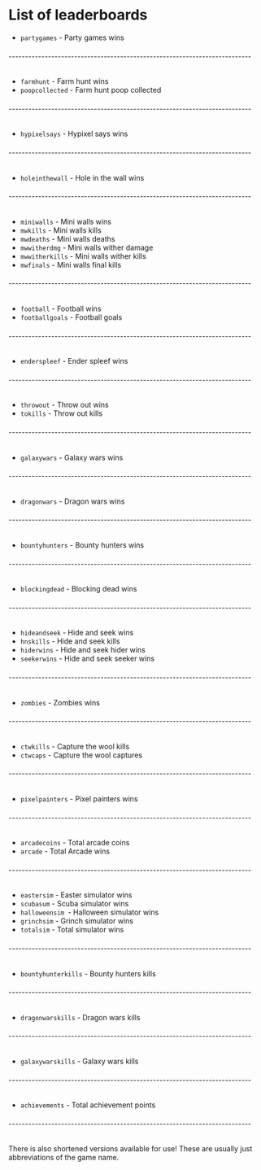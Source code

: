 # List of leaderboards

* `partygames` - Party games wins
###### --------------------------------------------------------------------------
* `farmhunt` - Farm hunt wins
* `poopcollected` - Farm hunt poop collected
###### --------------------------------------------------------------------------
* `hypixelsays` - Hypixel says wins
###### --------------------------------------------------------------------------
* `holeinthewall` - Hole in the wall wins
###### --------------------------------------------------------------------------
* `miniwalls` - Mini walls wins
* `mwkills` - Mini walls kills
* `mwdeaths` - Mini walls deaths
* `mwwitherdmg` - Mini walls wither damage
* `mwwitherkills` - Mini walls wither kills
* `mwfinals` - Mini walls final kills
###### --------------------------------------------------------------------------
* `football` - Football wins
* `footballgoals` - Football goals
###### --------------------------------------------------------------------------
* `enderspleef` - Ender spleef wins
###### --------------------------------------------------------------------------
* `throwout` - Throw out wins
* `tokills` - Throw out kills
###### --------------------------------------------------------------------------
* `galaxywars` - Galaxy wars wins
###### --------------------------------------------------------------------------
* `dragonwars` - Dragon wars wins
###### --------------------------------------------------------------------------
* `bountyhunters` - Bounty hunters wins
###### --------------------------------------------------------------------------
* `blockingdead` - Blocking dead wins
###### --------------------------------------------------------------------------
* `hideandseek` - Hide and seek wins
* `hnskills` - Hide and seek kills
* `hiderwins` - Hide and seek hider wins
* `seekerwins` - Hide and seek seeker wins
###### --------------------------------------------------------------------------
* `zombies` - Zombies wins
###### --------------------------------------------------------------------------
* `ctwkills` - Capture the wool kills
* `ctwcaps` - Capture the wool captures
###### --------------------------------------------------------------------------
* `pixelpainters` - Pixel painters wins
###### --------------------------------------------------------------------------
* `arcadecoins` - Total arcade coins
* `arcade` - Total Arcade wins
###### --------------------------------------------------------------------------
* `eastersim` - Easter simulator wins
* `scubasum` - Scuba simulator wins
* `halloweensim `- Halloween simulator wins
* `grinchsim` - Grinch simulator wins
* `totalsim` - Total simulator wins
###### --------------------------------------------------------------------------
* `bountyhunterkills` - Bounty hunters kills
###### --------------------------------------------------------------------------
* `dragonwarskills` - Dragon wars kills
###### --------------------------------------------------------------------------
* `galaxywarskills` - Galaxy wars kills
###### --------------------------------------------------------------------------
* `achievements` - Total achievement points
###### --------------------------------------------------------------------------

There is also shortened versions available for use! These are usually just abbreviations of the game name.